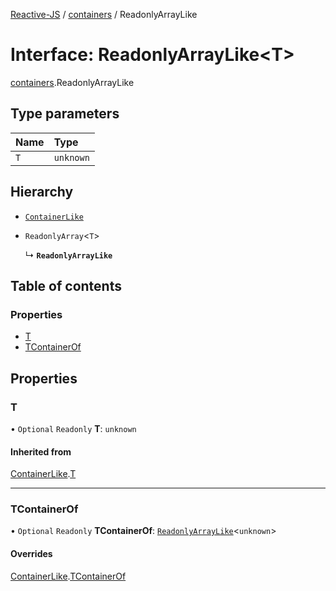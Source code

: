 [Reactive-JS](../README.md) / [containers](../modules/containers.md) / ReadonlyArrayLike

# Interface: ReadonlyArrayLike<T\>

[containers](../modules/containers.md).ReadonlyArrayLike

## Type parameters

| Name | Type |
| :------ | :------ |
| `T` | `unknown` |

## Hierarchy

- [`ContainerLike`](containers.ContainerLike.md)

- `ReadonlyArray`<`T`\>

  ↳ **`ReadonlyArrayLike`**

## Table of contents

### Properties

- [T](containers.ReadonlyArrayLike.md#t)
- [TContainerOf](containers.ReadonlyArrayLike.md#tcontainerof)

## Properties

### T

• `Optional` `Readonly` **T**: `unknown`

#### Inherited from

[ContainerLike](containers.ContainerLike.md).[T](containers.ContainerLike.md#t)

___

### TContainerOf

• `Optional` `Readonly` **TContainerOf**: [`ReadonlyArrayLike`](containers.ReadonlyArrayLike.md)<`unknown`\>

#### Overrides

[ContainerLike](containers.ContainerLike.md).[TContainerOf](containers.ContainerLike.md#tcontainerof)
